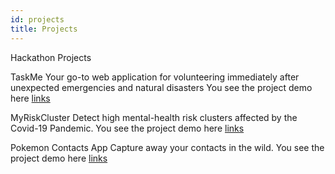 ```yaml
---
id: projects
title: Projects
---
```


Hackathon Projects

TaskMe
Your go-to web application for volunteering immediately after unexpected emergencies and natural disasters
You see the project demo here [links](https://www.youtube.com/watch?v=9fR6_ADFRbI)

MyRiskCluster
Detect high mental-health risk clusters affected by the Covid-19 Pandemic.
You see the project demo here [links](https://www.youtube.com/watch?v=2VdCVq61gv0)

Pokemon Contacts App
Capture away your contacts in the wild.
You see the project demo here [links](https://www.youtube.com/watch?v=BSaSh0G9uJE)
